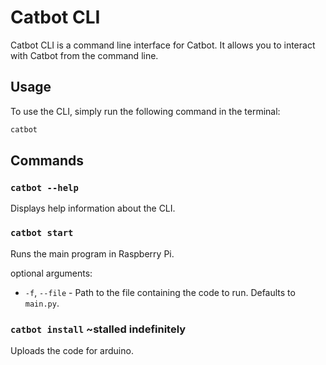 # Catbot CLI

Catbot CLI is a command line interface for Catbot. It allows you to interact with Catbot from the command line.

## Usage

To use the CLI, simply run the following command in the terminal:
```bash
catbot
```

## Commands

### `catbot --help`
Displays help information about the CLI.

### `catbot start`
Runs the main program in Raspberry Pi.

optional arguments:
* `-f`, `--file` - Path to the file containing the code to run. Defaults to `main.py`.

### `catbot install` ~stalled indefinitely
Uploads the code for arduino.
